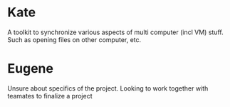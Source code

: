 # Kate
A toolkit to synchronize various aspects of multi computer (incl VM) stuff. Such as opening
files on other computer, etc.
# Eugene
Unsure about specifics of the project. Looking to work together with teamates to finalize a project
